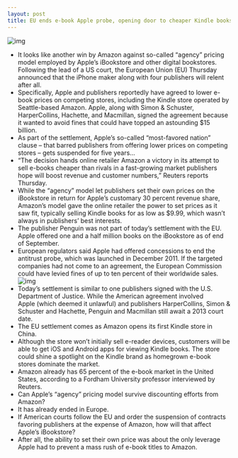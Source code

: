 ```yaml
---
layout: post
title: EU ends e-book Apple probe, opening door to cheaper Kindle books
---
```

![img](http://media.idownloadblog.com/wp-content/uploads/2012/10/iBooks-3.0-image-001.jpg)
* It looks like another win by Amazon against so-called “agency” pricing model employed by Apple’s iBookstore and other digital bookstores. Following the lead of a US court, the European Union (EU) Thursday announced that the iPhone maker along with four publishers will relent after all.
* Specifically, Apple and publishers reportedly have agreed to lower e-book prices on competing stores, including the Kindle store operated by Seattle-based Amazon. Apple, along with Simon & Schuster, HarperCollins, Hachette, and Macmillan, signed the agreement because it wanted to avoid fines that could have topped an astounding $15 billion.
* As part of the settlement, Apple’s so-called “most-favored nation” clause – that barred publishers from offering lower prices on competing stores – gets suspended for five years…
* “The decision hands online retailer Amazon a victory in its attempt to sell e-books cheaper than rivals in a fast-growing market publishers hope will boost revenue and customer numbers,” Reuters reports Thursday.
* While the “agency” model let publishers set their own prices on the iBookstore in return for Apple’s customary 30 percent revenue share, Amazon’s model gave the online retailer the power to set prices as it saw fit, typically selling Kindle books for as low as $9.99, which wasn’t always in publishers’ best interests.
* The publisher Penguin was not part of today’s settlement with the EU. Apple offered one and a half million books on the iBookstore as of end of September.
* European regulators said Apple had offered concessions to end the antitrust probe, which was launched in December 2011. If the targeted companies had not come to an agreement, the European Commission could have levied fines of up to ten percent of their worldwide sales.
![img](http://media.idownloadblog.com/wp-content/uploads/2012/12/iPad-mini-promo-users-006.png)
* Today’s settlement is similar to one publishers signed with the U.S. Department of Justice. While the American agreement involved Apple (which deemed it unlawful) and publishers HarperCollins, Simon & Schuster and Hachette, Penguin and Macmillan still await a 2013 court date.
* The EU settlement comes as Amazon opens its first Kindle store in China.
* Although the store won’t initially sell e-reader devices, customers will be able to get iOS and Android apps for viewing Kindle books. The store could shine a spotlight on the Kindle brand as homegrown e-book stores dominate the market.
* Amazon already has 65 percent of the e-book market in the United States, according to a Fordham University professor interviewed by Reuters.
* Can Apple’s “agency” pricing model survive discounting efforts from Amazon?
* It has already ended in Europe.
* If American courts follow the EU and order the suspension of contracts favoring publishers at the expense of Amazon, how will that affect Apple’s iBookstore?
* After all, the ability to set their own price was about the only leverage Apple had to prevent a mass rush of e-book titles to Amazon.

